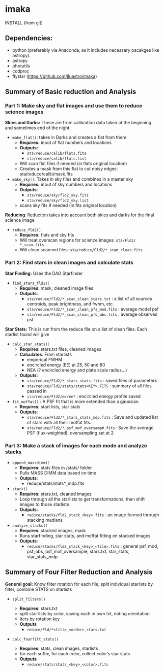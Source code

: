 imaka
====================

INSTALL (from git)

## Dependencies:

 * python (preferably via Anaconda, as it includes necessary pacakges like astropy).
 * astropy
 * photutils
 * ccdproc
 * flystar (<https://github.com/jluastro/imaka>)


## Summary of Basic reduction and Analysis

### Part 1: Make sky and flat images and use them to reduce science images

**Skies and Darks:** These are from calibration data taken at the beginning and sometimes end of the night.
- `make_flat()`: takes in Darks and creates a flat from them
  - **Requires:** input of flat numbers and locations
  - **Outputs:** 
    - `sta/reduce/calib/flats.fits` 
    - `sta/reduce/calib/flats.list`
  - Will scan flat files if needed (in flats original location)
  - Creates a mask from this flat to cut noisy edges: sta/reduce/calib/mask.fits
- `make_sky()`: Takes in sky files and combines in a master sky
  - **Requires:** input of sky numbers and locations
  - **Outputs**: 
    - `sta/reduce/sky/fld2_sky.fits`
    - `sta/reduce/sky/fld2_sky.list`
  - scans sky fits if needed (in fits original location)

**Reducing**: Reduction takes into account both skies and darks for the final science image
- `reduce_fld2()`
  - **Requires:** flats and sky fits
  - Will treat overscan regions for science images: `sta/Fld2/ *_scan.fits`
  - Will clean scanned files: `sta/reduce/Fld2/*_scan_clean.fits`

### Part 2: Find stars in clean images and calculate stats

**Star Finding:** Uses the DAO Starfinder
- `find_stars_fld2()`
  - **Requires**: mask, cleaned image files
  - **Outputs**:
    - `sta/reduce/Fld2/*_scan_clean_stars.txt` : a list of all sources centroids, peak brightness, and fwhm, etc.
    - `sta/reduce/Fld2/*_scan_clean_pfs_mod.fits` : average model psf
    - `sta/reduce/Fld2/*_scan_clean_pfs_obs.fits` : average observed psf

**Star Stats:** 
This is run from the reduce file on a list of clean files. Each starlist found will give 
- `calc_star_stats()`
  - **Requires**: stars.txt files, cleaned images
  - **Calculates**: From starlists
    - emperical FWHM
    - encircled energy (EE) at 25, 50 and 80 
    - NEA (? encircled energy and plate scale radius…)
  - **Outputs**:
    - `sta/reduce/Fld2/*_stars_stats.fits` : saved files of parameters
    - `sta/reduce/Fld2/stats/stats<KEY>.FITS` : summary of all files passed in
    - `sta/reduce/Fld2/ee/ee*` : encircled energy profile saved
- `fit_moffat()` : A PSF fit that is more extended than a gaussian.
  - **Requires**: start lists, star stats
  - **Outputs**:
    - `sta/reduce/Fld2/*_stars_stats_mdp.fits` : Save and updated list of stars with all their moffat fits.
    - `sta/reduce/Fld2/*_psf_mof_oversamp#.fits:` Save the average PSF (flux-weighted). oversampling set at 2

### Part 3: Make a stack of images for each mode and analyze stacks

- `append_massdimm()`
  - **Requires**: stats files in /stats/ folder
  - Pulls MASS DIMM data based on time
  - **Outputs**:
    - reduce/stats/stats*_mdp.fits
- `stack()`
  - **Requires**: stars.txt, cleaned images
  - Loop through all the starlists to get transformations, then shift images to those starlists
  - **Outputs**:
    - `reduce/stacks/fld2_stack_<key>.fits` : an image formed through stacking medians
- `analyze_stacks()`
  - **Requires**: stacked images, mask
  - Runs starfinding, star stats, and moffat fitting on stacked images  
  - **Outputs**:
    - `reduce/stacks/fld2_stack_<key>_<file>.fits` : general psf_mod, psf_obs, psf_mof_oversample, stars.txt, star_stats, star_stats_mdp

 
## Summary of Four Filter Reduction and Analysis

**General goal:** Know filter rotation for each file, split individual starlists by filter, combine STATS on starlists

- `split_filters()`
  - **Requires**: stars.txt
  - split star lists by color, saving each in own txt, noting orientation
  - iters by rotation key
  - **Outputs**
    - `reduce/Fld/*<filt>_<order>_stars.txt`

- `calc_fourfilt_stats()`
  - **Requires**: stats, clean images, starlists
  - for each suffix, for each color, collect color’s star stats
  - **Outputs**
    - `reduce/stats/stats_<key>_<color>.fits`

